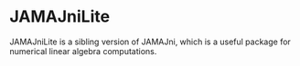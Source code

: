 # JAMAJniLite
JAMAJniLite is a sibling version of JAMAJni, which is a useful package for numerical linear algebra computations.
